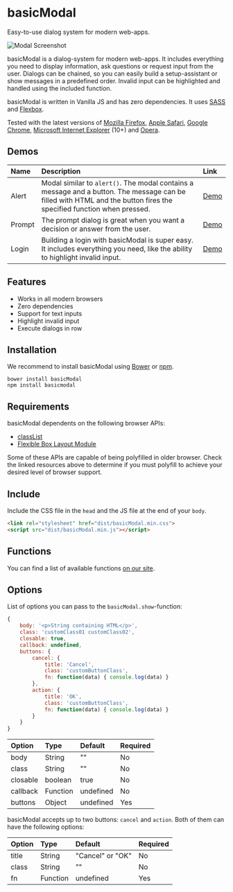 # basicModal

Easy-to-use dialog system for modern web-apps.

![Modal Screenshot](http://l.electerious.com/uploads/big/7159e3679c7f52dd5be899cc476c2e72.png)

basicModal is a dialog-system for modern web-apps. It includes everything you need to display information, ask questions or request input from the user. Dialogs can be chained, so you can easily build a setup-assistant or show messages in a predefined order. Invalid input can be highlighted and handled using the included function.

basicModal is written in Vanilla JS and has zero dependencies. It uses [SASS](http://sass-lang.com) and [Flexbox](http://dev.w3.org/csswg/css-flexbox/).

Tested with the latest versions of [Mozilla Firefox](https://www.mozilla.org/en-US/firefox/new/), [Apple Safari](https://www.apple.com/safari/), [Google Chrome](https://www.google.com/chrome/browser/), [Microsoft Internet Explorer](http://windows.microsoft.com/en-us/internet-explorer/download-ie) (10+) and [Opera](http://www.opera.com/).

## Demos

| Name | Description | Link |
|:-----------|:------------|:------------|
| Alert | Modal similar to `alert()`. The modal contains a message and a button. The message can be filled with HTML and the button fires the specified function when pressed. | [Demo](http://basicmodal.electerious.com/#alert) |
| Prompt | The prompt dialog is great when you want a decision or answer from the user. | [Demo](http://basicmodal.electerious.com/#prompt) |
| Login | Building a login with basicModal is super easy. It includes everything you need, like the ability to highlight invalid input. | [Demo](http://basicmodal.electerious.com/#login) |

## Features

- Works in all modern browsers
- Zero dependencies
- Support for text inputs
- Highlight invalid input
- Execute dialogs in row

## Installation

We recommend to install basicModal using [Bower](http://bower.io/) or [npm](https://npmjs.com).

	bower install basicModal
	npm install basicmodal
	
## Requirements

basicModal dependents on the following browser APIs:

- [classList](http://caniuse.com/#feat=classlist)
- [Flexible Box Layout Module](http://caniuse.com/#feat=flexbox)

Some of these APIs are capable of being polyfilled in older browser. Check the linked resources above to determine if you must polyfill to achieve your desired level of browser support.
	
## Include

Include the CSS file in the `head` and the JS file at the end of your `body`.

```html
<link rel="stylesheet" href="dist/basicModal.min.css">
<script src="dist/basicModal.min.js"></script>
```

## Functions

You can find a list of available functions [on our site](http://basicmodal.electerious.com/#functions).

## Options

List of options you can pass to the `basicModal.show`-function:

```js
{
	body: '<p>String containing HTML</p>',
	class: 'customClass01 customClass02',
	closable: true,
	callback: undefined,
	buttons: {
		cancel: {
			title: 'Cancel',
			class: 'customButtonClass',
			fn: function(data) { console.log(data) }
		},
		action: {
			title: 'OK',
			class: 'customButtonClass',
			fn: function(data) { console.log(data) }
		}
	}
}
```

| Option | Type | Default | Required |
|:-----------|:------------|:------------|:------------|
| body | String | "" | No |
| class | String | "" | No |
| closable | boolean | true | No |
| callback | Function | undefined | No |
| buttons | Object | undefined | Yes |

basicModal accepts up to two buttons: `cancel` and `action`. Both of them can have the following options:

| Option | Type | Default | Required |
|:-----------|:------------|:------------|:------------|
| title | String | "Cancel" or "OK" | No |
| class | String | "" | No |
| fn | Function | undefined | Yes |